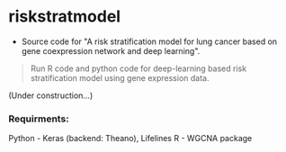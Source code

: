 # riskstratmodel

- Source code for "A risk stratification model for lung cancer based on gene coexpression network and deep learning".

> Run R code and python code for deep-learning based risk stratification model using gene expression data.

(Under construction...)

### Requirments: 
Python - Keras (backend: Theano), Lifelines
R - WGCNA package
